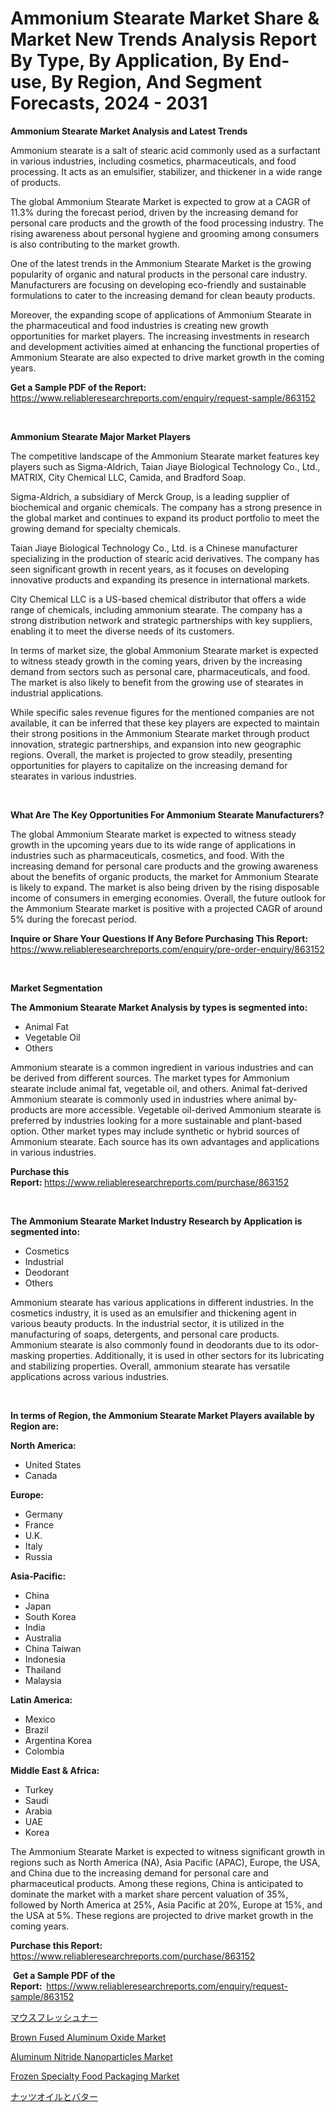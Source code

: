 <p><h1>Ammonium Stearate Market Share & Market New Trends Analysis Report By Type, By Application, By End-use, By Region, And Segment Forecasts, 2024 - 2031</h1></p><p><strong>Ammonium Stearate Market Analysis and Latest Trends</strong></p>
<p><p>Ammonium stearate is a salt of stearic acid commonly used as a surfactant in various industries, including cosmetics, pharmaceuticals, and food processing. It acts as an emulsifier, stabilizer, and thickener in a wide range of products.</p><p>The global Ammonium Stearate Market is expected to grow at a CAGR of 11.3% during the forecast period, driven by the increasing demand for personal care products and the growth of the food processing industry. The rising awareness about personal hygiene and grooming among consumers is also contributing to the market growth.</p><p>One of the latest trends in the Ammonium Stearate Market is the growing popularity of organic and natural products in the personal care industry. Manufacturers are focusing on developing eco-friendly and sustainable formulations to cater to the increasing demand for clean beauty products.</p><p>Moreover, the expanding scope of applications of Ammonium Stearate in the pharmaceutical and food industries is creating new growth opportunities for market players. The increasing investments in research and development activities aimed at enhancing the functional properties of Ammonium Stearate are also expected to drive market growth in the coming years.</p></p>
<p><strong>Get a Sample PDF of the Report:&nbsp;</strong> <a href="https://www.reliableresearchreports.com/enquiry/request-sample/863152">https://www.reliableresearchreports.com/enquiry/request-sample/863152</a></p>
<p>&nbsp;</p>
<p><strong>Ammonium Stearate Major Market Players</strong></p>
<p><p>The competitive landscape of the Ammonium Stearate market features key players such as Sigma-Aldrich, Taian Jiaye Biological Technology Co., Ltd., MATRIX, City Chemical LLC, Camida, and Bradford Soap. </p><p>Sigma-Aldrich, a subsidiary of Merck Group, is a leading supplier of biochemical and organic chemicals. The company has a strong presence in the global market and continues to expand its product portfolio to meet the growing demand for specialty chemicals.</p><p>Taian Jiaye Biological Technology Co., Ltd. is a Chinese manufacturer specializing in the production of stearic acid derivatives. The company has seen significant growth in recent years, as it focuses on developing innovative products and expanding its presence in international markets.</p><p>City Chemical LLC is a US-based chemical distributor that offers a wide range of chemicals, including ammonium stearate. The company has a strong distribution network and strategic partnerships with key suppliers, enabling it to meet the diverse needs of its customers.</p><p>In terms of market size, the global Ammonium Stearate market is expected to witness steady growth in the coming years, driven by the increasing demand from sectors such as personal care, pharmaceuticals, and food. The market is also likely to benefit from the growing use of stearates in industrial applications.</p><p>While specific sales revenue figures for the mentioned companies are not available, it can be inferred that these key players are expected to maintain their strong positions in the Ammonium Stearate market through product innovation, strategic partnerships, and expansion into new geographic regions. Overall, the market is projected to grow steadily, presenting opportunities for players to capitalize on the increasing demand for stearates in various industries.</p></p>
<p>&nbsp;</p>
<p><strong>What Are The Key Opportunities For Ammonium Stearate Manufacturers?</strong></p>
<p><p>The global Ammonium Stearate market is expected to witness steady growth in the upcoming years due to its wide range of applications in industries such as pharmaceuticals, cosmetics, and food. With the increasing demand for personal care products and the growing awareness about the benefits of organic products, the market for Ammonium Stearate is likely to expand. The market is also being driven by the rising disposable income of consumers in emerging economies. Overall, the future outlook for the Ammonium Stearate market is positive with a projected CAGR of around 5% during the forecast period.</p></p>
<p><strong>Inquire or Share Your Questions If Any Before Purchasing This Report:</strong> <a href="https://www.reliableresearchreports.com/enquiry/pre-order-enquiry/863152">https://www.reliableresearchreports.com/enquiry/pre-order-enquiry/863152</a></p>
<p>&nbsp;</p>
<p><strong>Market Segmentation</strong></p>
<p><strong>The Ammonium Stearate Market Analysis by types is segmented into:</strong></p>
<p><ul><li>Animal Fat</li><li>Vegetable Oil</li><li>Others</li></ul></p>
<p><p>Ammonium stearate is a common ingredient in various industries and can be derived from different sources. The market types for Ammonium stearate include animal fat, vegetable oil, and others. Animal fat-derived Ammonium stearate is commonly used in industries where animal by-products are more accessible. Vegetable oil-derived Ammonium stearate is preferred by industries looking for a more sustainable and plant-based option. Other market types may include synthetic or hybrid sources of Ammonium stearate. Each source has its own advantages and applications in various industries.</p></p>
<p><strong>Purchase this Report:&nbsp;</strong><a href="https://www.reliableresearchreports.com/purchase/863152">https://www.reliableresearchreports.com/purchase/863152</a></p>
<p>&nbsp;</p>
<p><strong>The Ammonium Stearate Market Industry Research by Application is segmented into:</strong></p>
<p><ul><li>Cosmetics</li><li>Industrial</li><li>Deodorant</li><li>Others</li></ul></p>
<p><p>Ammonium stearate has various applications in different industries. In the cosmetics industry, it is used as an emulsifier and thickening agent in various beauty products. In the industrial sector, it is utilized in the manufacturing of soaps, detergents, and personal care products. Ammonium stearate is also commonly found in deodorants due to its odor-masking properties. Additionally, it is used in other sectors for its lubricating and stabilizing properties. Overall, ammonium stearate has versatile applications across various industries.</p></p>
<p>&nbsp;</p>
<p><strong>In terms of Region, the Ammonium Stearate Market Players available by Region are:</strong></p>
<p>
    <p> <strong> North America: </strong>
        <ul>
            <li>United States</li>
            <li>Canada</li>
        </ul>
        </p> 
    <p> <strong> Europe: </strong>
        <ul>
            <li>Germany</li>
            <li>France</li>
            <li>U.K.</li>
            <li>Italy</li>
            <li>Russia</li>
        </ul>
        </p> 
    <p> <strong> Asia-Pacific: </strong>
        <ul>
            <li>China</li>
            <li>Japan</li>
            <li>South Korea</li>
            <li>India</li>
            <li>Australia</li>
            <li>China Taiwan</li>
            <li>Indonesia</li>
            <li>Thailand</li>
            <li>Malaysia</li>
        </ul>
        </p> 
    <p> <strong> Latin America: </strong>
        <ul>
            <li>Mexico</li>
            <li>Brazil</li>
            <li>Argentina Korea</li>
            <li>Colombia</li>
        </ul>
        </p> 
    <p> <strong> Middle East & Africa: </strong>
        <ul>
            <li>Turkey</li>
            <li>Saudi</li>
            <li>Arabia</li>
            <li>UAE</li>
            <li>Korea</li>
        </ul>
    </p>
    </p>
<p><p>The Ammonium Stearate Market is expected to witness significant growth in regions such as North America (NA), Asia Pacific (APAC), Europe, the USA, and China due to the increasing demand for personal care and pharmaceutical products. Among these regions, China is anticipated to dominate the market with a market share percent valuation of 35%, followed by North America at 25%, Asia Pacific at 20%, Europe at 15%, and the USA at 5%. These regions are projected to drive market growth in the coming years.</p></p>
<p><strong>Purchase this Report: </strong><a href="https://www.reliableresearchreports.com/purchase/863152">https://www.reliableresearchreports.com/purchase/863152</a></p>
<p>&nbsp;<strong>Get a Sample PDF of the Report:&nbsp;&nbsp;</strong><a href="https://www.reliableresearchreports.com/enquiry/request-sample/863152">https://www.reliableresearchreports.com/enquiry/request-sample/863152</a></p>
<p><strong></strong></p>
<p><p><a href="https://github.com/gfggqjbfys368009/Market-Research-Report-List-1/blob/main/1516056192618.md">マウスフレッシュナー</a></p><p><a href="https://github.com/eeaveuhhh/Market-Research-Report-List-1/blob/main/brown-fused-aluminum-oxide-market.md">Brown Fused Aluminum Oxide Market</a></p><p><a href="https://github.com/brentleyjimmiealvaradoz4l1rea/Market-Research-Report-List-1/blob/main/aluminum-nitride-nanoparticles-market.md">Aluminum Nitride Nanoparticles Market</a></p><p><a href="https://issuu.com/reportprime-2/docs/frozen-specialty-food-packaging-market-size-2030.p">Frozen Specialty Food Packaging Market</a></p><p><a href="https://github.com/qwpelcjko9242629/Market-Research-Report-List-1/blob/main/3092495192617.md">ナッツオイルとバター</a></p></p>